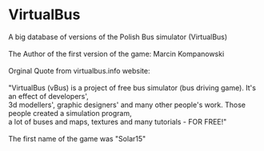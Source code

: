 # VirtualBus
A big database of versions of the Polish Bus simulator (VirtualBus)<br>
<br>
The Author of the first version of the game: Marcin Kompanowski<br>
<br>
Orginal Quote from virtualbus.info website:<br>
<br>
"VirtualBus (vBus) is a project of free bus simulator (bus driving game). It's an effect of developers', <br>
3d modellers', graphic designers' and many other people's work. Those people created a simulation program, <br>
a lot of buses and maps, textures and many tutorials - FOR FREE!"<br>
<br>
The first name of the game was "Solar15"<br>
<br>
<a href=https://github.com/Anonim17PL/VirtualBus/releases/tag/all> </a>

